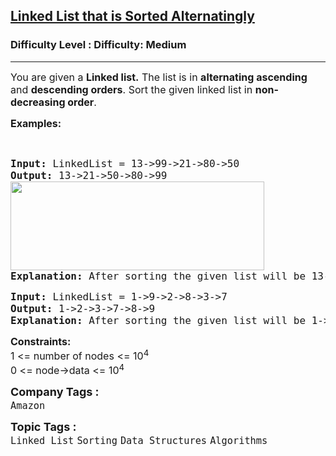 <h2><a href="https://www.geeksforgeeks.org/problems/linked-list-that-is-sorted-alternatingly/1?page=3&category=Linked%20List&sortBy=difficulty">Linked List that is Sorted Alternatingly</a></h2><h3>Difficulty Level : Difficulty: Medium</h3><hr><div class="problems_problem_content__Xm_eO"><p><span style="font-size: 12pt;">You are given a <strong>Linked list</strong><strong>.</strong> The list is in <strong>alternating ascending</strong> and <strong>descending orders</strong>. Sort&nbsp;the given linked list in <strong>non-decreasing order</strong>.</span></p>
<p><span style="font-size: 12pt;"><strong>Examples:</strong></span></p>
<p>&nbsp;</p>
<pre><span style="font-size: 12pt;"><strong>Input: </strong>LinkedList = 13-&gt;99-&gt;21-&gt;80-&gt;50
<strong>Output: </strong>13-&gt;21-&gt;50-&gt;80-&gt;99<br><img src="https://media.geeksforgeeks.org/img-practice/prod/addEditProblem/700572/Web/Other/blobid1_1724073782.png" width="406" height="142"><br><strong>Explanation: </strong>After sorting the given list will be 13-&gt;21-&gt;50-&gt;80-&gt;99.</span></pre>
<pre><span style="font-size: 12pt;"><strong>Input: </strong>LinkedList = 1-&gt;9-&gt;2-&gt;8-&gt;3-&gt;7
<strong>Output: </strong>1-&gt;2-&gt;3-&gt;7-&gt;8-&gt;9<strong>
Explanation: </strong>After sorting the given list will be 1-&gt;2-&gt;3-&gt;7-&gt;8-&gt;9.</span>
</pre>
<p><span style="font-size: 12pt;"><strong>Constraints:</strong><br>1 &lt;= number of nodes &lt;= 10<sup>4</sup><br>0 &lt;= node-&gt;data &lt;= 10<sup>4</sup></span></p></div><p><span style=font-size:18px><strong>Company Tags : </strong><br><code>Amazon</code>&nbsp;<br><p><span style=font-size:18px><strong>Topic Tags : </strong><br><code>Linked List</code>&nbsp;<code>Sorting</code>&nbsp;<code>Data Structures</code>&nbsp;<code>Algorithms</code>&nbsp;